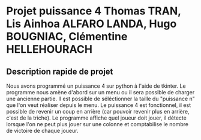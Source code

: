 # Projet puissance 4 Thomas TRAN, Lis Ainhoa ALFARO LANDA, Hugo BOUGNIAC, Clémentine HELLEHOURACH

## Description rapide de projet

Nous avons programmé un puissance 4 sur python à l'aide de tkinter. Le programme  nous amène d'abord sur un menu ou il sera possible de charger une ancienne partie. Il est possible de séléctionner la taille du "puissance n" que l'on veut réaliser depuis le menu. Le puissance 4 est fonctionnel, il est possible de revenir un coup en arrière
(car pouvoir revenir plus en arrière, c'est de la triche). Le programme affiche quel joueur doit jouer, il détecte lorsque l'on ne peut plus jouer sur une colonne et comptabilise le nombre de victoire de chaque joueur. 
